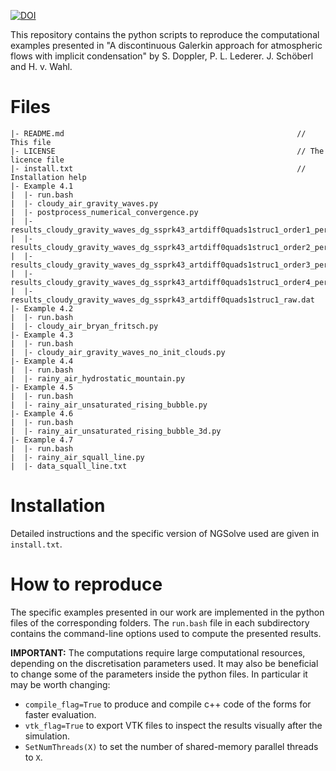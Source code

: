 [![DOI](https://zenodo.org/badge/DOI/10.5281/zenodo.8422378.svg)](https://doi.org/10.5281/zenodo.8422378)


This repository contains the python scripts to reproduce the computational examples presented in "A discontinuous Galerkin approach for atmospheric flows with implicit condensation" by S. Doppler, P. L. Lederer. J. Schöberl and H. v. Wahl.

# Files
```
|- README.md                                                    // This file
|- LICENSE                                                      // The licence file
|- install.txt                                                  // Installation help
|- Example 4.1
|  |- run.bash
|  |- cloudy_air_gravity_waves.py
|  |- postprocess_numerical_convergence.py
|  |- results_cloudy_gravity_waves_dg_ssprk43_artdiff0quads1struc1_order1_pert.txt
|  |- results_cloudy_gravity_waves_dg_ssprk43_artdiff0quads1struc1_order2_pert.txt
|  |- results_cloudy_gravity_waves_dg_ssprk43_artdiff0quads1struc1_order3_pert.txt
|  |- results_cloudy_gravity_waves_dg_ssprk43_artdiff0quads1struc1_order4_pert.txt
|  |- results_cloudy_gravity_waves_dg_ssprk43_artdiff0quads1struc1_raw.dat
|- Example 4.2
|  |- run.bash
|  |- cloudy_air_bryan_fritsch.py
|- Example 4.3
|  |- run.bash
|  |- cloudy_air_gravity_waves_no_init_clouds.py
|- Example 4.4
|  |- run.bash
|  |- rainy_air_hydrostatic_mountain.py
|- Example 4.5
|  |- run.bash
|  |- rainy_air_unsaturated_rising_bubble.py
|- Example 4.6
|  |- run.bash
|  |- rainy_air_unsaturated_rising_bubble_3d.py
|- Example 4.7
|  |- run.bash
|  |- rainy_air_squall_line.py
|  |- data_squall_line.txt
```

# Installation
Detailed instructions and the specific version of NGSolve used are given in `install.txt`.

# How to reproduce
The specific examples presented in our work are implemented in the python files of the corresponding folders. The `run.bash` file in each subdirectory contains the command-line options used to compute the presented results. 

**IMPORTANT:** The computations require large computational resources, depending on the discretisation parameters used. It may also be beneficial to change some of the parameters inside the python files. In particular it may be worth changing:
- `compile_flag=True` to produce and compile c++ code of the forms for faster evaluation.
- `vtk_flag=True` to export VTK files to inspect the results visually after the simulation. 
- `SetNumThreads(X)` to set the number of shared-memory parallel threads to `X`.
